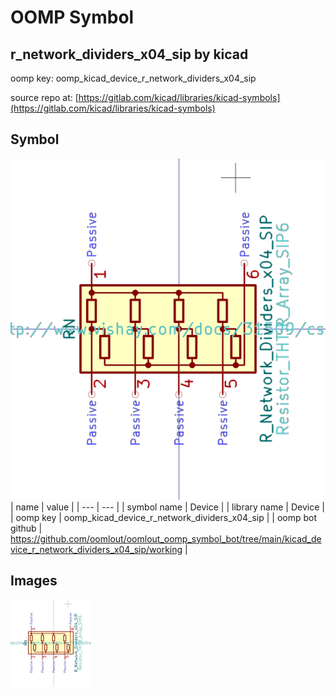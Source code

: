 # OOMP Symbol  
## r_network_dividers_x04_sip  by kicad  
  
oomp key: oomp_kicad_device_r_network_dividers_x04_sip  
  
source repo at: [https://gitlab.com/kicad/libraries/kicad-symbols](https://gitlab.com/kicad/libraries/kicad-symbols)  
## Symbol  
  
[![working.png](working_600.png)](working.png)  
| name | value | 
| --- | --- | 
| symbol name | Device | 
| library name | Device | 
| oomp key | oomp_kicad_device_r_network_dividers_x04_sip | 
| oomp bot github | https://github.com/oomlout/oomlout_oomp_symbol_bot/tree/main/kicad_device_r_network_dividers_x04_sip/working | 
## Images  
  
[![working.png](working_140.png)](working.png)  

